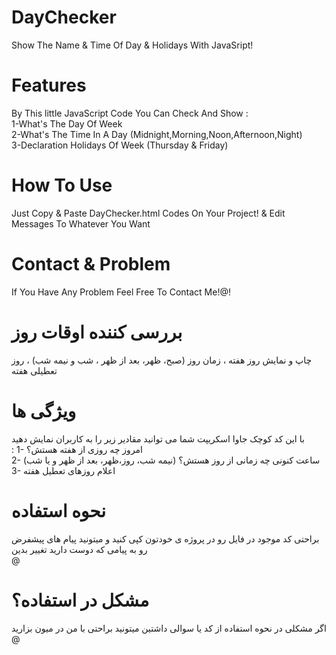 # DayChecker
Show The Name &amp; Time Of Day &amp; Holidays With JavaSript!<br>

# Features
By This little JavaScript Code You Can Check And Show :<br>
1-What's The Day Of Week<br>
2-What's The Time In A Day (Midnight,Morning,Noon,Afternoon,Night)<br>
3-Declaration Holidays Of Week (Thursday & Friday)<br>

# How To Use
Just Copy & Paste DayChecker.html Codes On Your Project! & Edit Messages To Whatever You Want<br>

# Contact & Problem
If You Have Any Problem Feel Free To Contact Me!@!

# بررسی کننده اوقات روز<br>
چاپ و نمایش روز هفته ، زمان روز (صبح، ظهر، بعد از ظهر ، شب و نیمه شب) ، روز تعطیلی هفته<br>

# ویژگی ها
با این کد کوچک جاوا اسکریپت شما می توانید مقادیر زیر را به کاربران نمایش دهید<br> :
1- امروز چه روزی از هفته هستش؟<br>
2- ساعت کنونی چه زمانی از روز هستش؟ (نیمه شب، روز،ظهر، بعد از ظهر و یا شب)<br>
3- اعلام روزهای تعطیل هفته<br>

# نحوه استفاده
براحتی کد موجود در فایل رو در پروژه ی خودتون کپی کنید و میتونید پیام های پیشفرض رو به پیامی که دوست دارید تغییر بدین<br> @

# مشکل در استفاده؟
اگر مشکلی در نحوه استفاده از کد یا سوالی داشتین میتونید براحتی با من در میون بزارید<br>@

